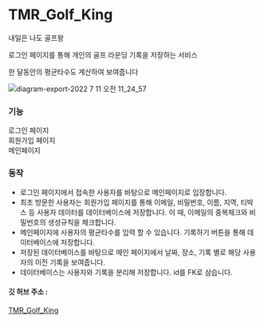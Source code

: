 # TMR_Golf_King
내일은 나도 골프왕

로그인 페이지를 통해 개인의 골프 라운딩 기록을 저장하는 서비스

한 달동안의 평균타수도 계산하여 보여줍니다

![diagram-export-2022  7  11  오전 11_24_57](https://user-images.githubusercontent.com/65847457/178177227-504f73b9-2388-4e26-bda1-3814314465a8.png)

### 기능
로그인 페이지 <br>
회원가입 페이지 <br>
메인페이지 <br>

### 동작
<ul>
<li>로그인 페이지에서 접속한 사용자를 바탕으로 메인페이지로 입장합니다. </li>
<li>최초 방문한 사용자는 회원가입 페이지를 통해 이메일, 비밀번호, 이름, 지역, 티박스 등 사용자 데이터를 데이터베이스에 저장합니다. 이 때, 이메일의 중복체크와 비밀번호의 생성규칙을 체크합니다. </li>
<li>메인페이지에 사용자의 평균타수를 입력 할 수 있습니다. 기록하기 버튼을 통해 데이터베이스에 저장합니다.</li>
<li>저장된 데이터베이스를 바탕으로 메인 페이지에서 날짜, 장소, 기록 별로 해당 사용자의 이전 기록을 보여줍니다. </li>
<li>데이터베이스는 사용자와 기록을 분리해 저장합니다. id를 FK로 삼습니다.
</ul>

#### 깃 허브 주소 :
[TMR_Golf_King](https://github.com/myeongbaek/TMR_Golf_King/)
